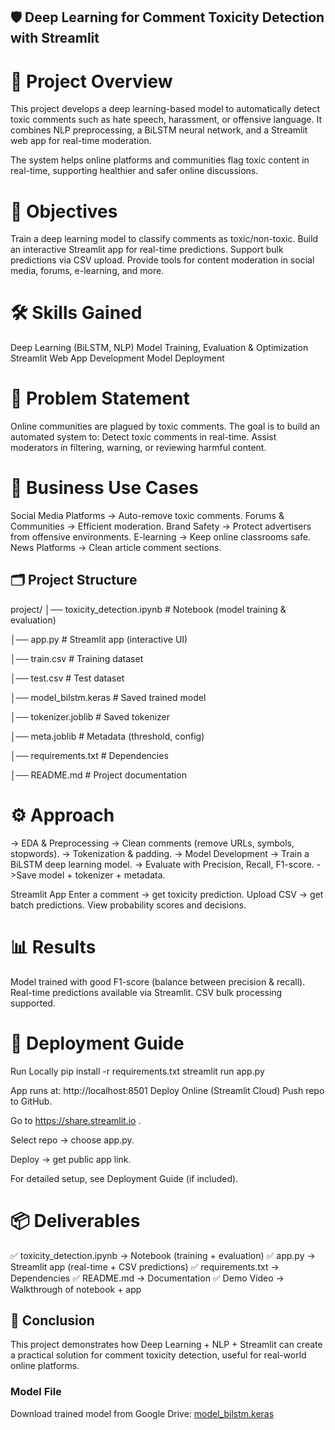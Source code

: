 ## 🛡️ Deep Learning for Comment Toxicity Detection with Streamlit

# 📖 Project Overview

This project develops a deep learning-based model to automatically detect toxic comments such as hate speech, harassment, or offensive language.
It combines NLP preprocessing, a BiLSTM neural network, and a Streamlit web app for real-time moderation.

The system helps online platforms and communities flag toxic content in real-time, supporting healthier and safer online discussions.

# 🎯 Objectives
Train a deep learning model to classify comments as toxic/non-toxic.
Build an interactive Streamlit app for real-time predictions.
Support bulk predictions via CSV upload.
Provide tools for content moderation in social media, forums, e-learning, and more.

# 🛠️ Skills Gained
Deep Learning (BiLSTM, NLP)
Model Training, Evaluation & Optimization
Streamlit Web App Development
Model Deployment

# 🧩 Problem Statement
Online communities are plagued by toxic comments.
The goal is to build an automated system to:
Detect toxic comments in real-time.
Assist moderators in filtering, warning, or reviewing harmful content.

# 🔑 Business Use Cases
Social Media Platforms → Auto-remove toxic comments.
Forums & Communities → Efficient moderation.
Brand Safety → Protect advertisers from offensive environments.
E-learning → Keep online classrooms safe.
News Platforms → Clean article comment sections.

## 🗂️ Project Structure
project/
│── toxicity_detection.ipynb    # Notebook (model training & evaluation)

│── app.py                      # Streamlit app (interactive UI)

│── train.csv                   # Training dataset

│── test.csv                    # Test dataset

│── model_bilstm.keras          # Saved trained model

│── tokenizer.joblib            # Saved tokenizer

│── meta.joblib                 # Metadata (threshold, config)

│── requirements.txt            # Dependencies

│── README.md                   # Project documentation

# ⚙️ Approach
-> EDA & Preprocessing
-> Clean comments (remove URLs, symbols, stopwords).
-> Tokenization & padding.
-> Model Development
-> Train a BiLSTM deep learning model.
-> Evaluate with Precision, Recall, F1-score.
->Save model + tokenizer + metadata.

Streamlit App
Enter a comment → get toxicity prediction.
Upload CSV → get batch predictions.
View probability scores and decisions.

# 📊 Results

Model trained with good F1-score (balance between precision & recall).
Real-time predictions available via Streamlit.
CSV bulk processing supported.

# 🚀 Deployment Guide
Run Locally
pip install -r requirements.txt
streamlit run app.py

App runs at: http://localhost:8501
Deploy Online (Streamlit Cloud)
Push repo to GitHub.

Go to https://share.streamlit.io
.

Select repo → choose app.py.

Deploy → get public app link.

For detailed setup, see Deployment Guide
 (if included).

# 📦 Deliverables

✅ toxicity_detection.ipynb → Notebook (training + evaluation)
✅ app.py → Streamlit app (real-time + CSV predictions)
✅ requirements.txt → Dependencies
✅ README.md → Documentation
✅ Demo Video → Walkthrough of notebook + app

## 🏁 Conclusion

This project demonstrates how Deep Learning + NLP + Streamlit can create a practical solution for comment toxicity detection, useful for real-world online platforms.


### Model File
Download trained model from Google Drive:
[model_bilstm.keras](https://drive.google.com/file/d/1cM0LTLDqcIEd3RQbP8kZspQBl11lCbLs/view?usp=sharing)



